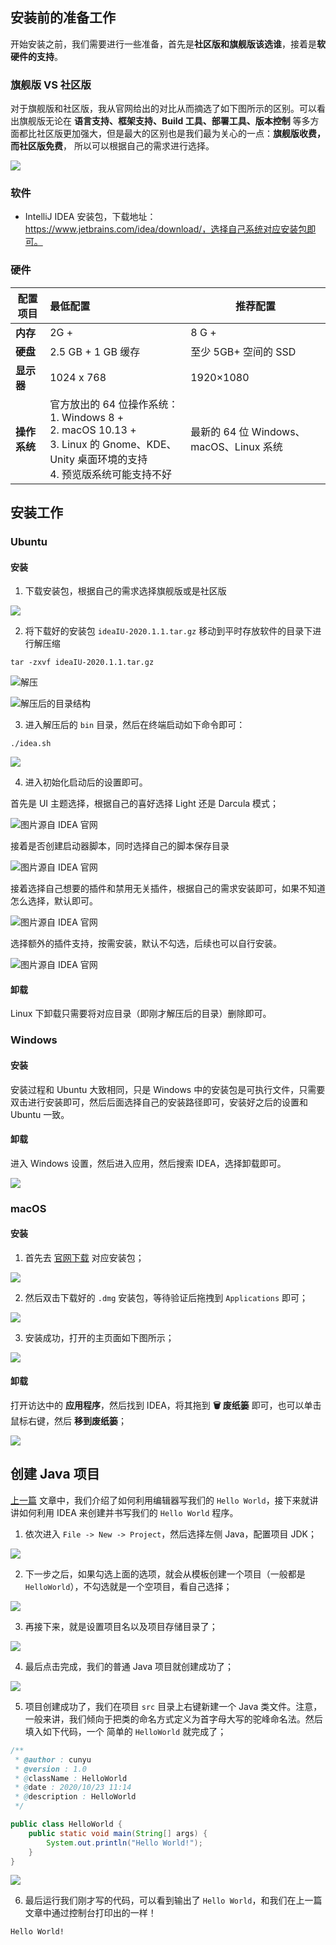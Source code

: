 ## 安装前的准备工作

开始安装之前，我们需要进行一些准备，首先是**社区版和旗舰版该选谁**，接着是**软硬件的支持**。

### 旗舰版 VS 社区版

对于旗舰版和社区版，我从官网给出的对比从而摘选了如下图所示的区别。可以看出旗舰版无论在 **语言支持、框架支持、Build 工具、部署工具、版本控制** 等多方面都比社区版更加强大，但是最大的区别也是我们最为关心的一点：**旗舰版收费，而社区版免费**， 所以可以根据自己的需求进行选择。

![](../assets/20220703-learn-java-with-idea/ul-vs-community.png)

### 软件

- IntelliJ IDEA 安装包，下载地址：https://www.jetbrains.com/idea/download/，选择自己系统对应安装包即可。

### 硬件

| 配置项目     | 最低配置                                                                                                                                              | 推荐配置                                |
| ------------ | :---------------------------------------------------------------------------------------------------------------------------------------------------- | --------------------------------------- |
| **内存**     | 2G +                                                                                                                                                  | 8 G +                                   |
| **硬盘**     | 2.5 GB + 1 GB 缓存                                                                                                                                    | 至少 5GB+ 空间的 SSD                    |
| **显示器**   | 1024 x 768                                                                                                                                            | 1920×1080                               |
| **操作系统** | 官方放出的 64 位操作系统：<br />1. Windows 8 +<br />2. macOS 10.13 +<br />3. Linux 的 Gnome、KDE、Unity 桌面环境的支持<br />4. 预览版系统可能支持不好 | 最新的 64 位 Windows、macOS、Linux 系统 |

## 安装工作

### Ubuntu

#### 安装

1. 下载安装包，根据自己的需求选择旗舰版或是社区版

![](../assets/20220703-learn-java-with-idea/ubuntu-download.png)

2. 将下载好的安装包 `ideaIU-2020.1.1.tar.gz` 移动到平时存放软件的目录下进行解压缩

```shell
tar -zxvf ideaIU-2020.1.1.tar.gz
```

![解压](../assets/20220703-learn-java-with-idea/unzip.png)

![解压后的目录结构](../assets/20220703-learn-java-with-idea/strucrure.png)

3. 进入解压后的 `bin` 目录，然后在终端启动如下命令即可：

```shell
./idea.sh
```

![](../assets/20220703-learn-java-with-idea/sh-idea.png)

4. 进入初始化启动后的设置即可。

首先是 UI 主题选择，根据自己的喜好选择 Light 还是 Darcula 模式；

![图片源自 IDEA 官网](../assets/20220703-learn-java-with-idea/ui.png)

接着是否创建启动器脚本，同时选择自己的脚本保存目录

![图片源自 IDEA 官网](../assets/20220703-learn-java-with-idea/shell-path.png)

接着选择自己想要的插件和禁用无关插件，根据自己的需求安装即可，如果不知道怎么选择，默认即可。

![图片源自 IDEA 官网](../assets/20220703-learn-java-with-idea/plugin.png)

选择额外的插件支持，按需安装，默认不勾选，后续也可以自行安装。

![图片源自 IDEA 官网](../assets/20220703-learn-java-with-idea/other-pulgin.png)

#### 卸载

Linux 下卸载只需要将对应目录（即刚才解压后的目录）删除即可。

### Windows

#### 安装

安装过程和 Ubuntu 大致相同，只是 Windows 中的安装包是可执行文件，只需要双击进行安装即可，然后后面选择自己的安装路径即可，安装好之后的设置和 Ubuntu 一致。

#### 卸载

进入 Windows 设置，然后进入应用，然后搜索 IDEA，选择卸载即可。

![](../assets/20220703-learn-java-with-idea/uninstall.png)

### macOS

#### 安装

1.  首先去 [官网下载](https://www.jetbrains.com/idea/download/#section=mac) 对应安装包；

![](../assets/20220703-learn-java-with-idea/macos-down.png)

2.  然后双击下载好的 `.dmg` 安装包，等待验证后拖拽到 `Applications` 即可；

![](../assets/20220703-learn-java-with-idea/macos-install.png)

3.  安装成功，打开的主页面如下图所示；

![](../assets/20220703-learn-java-with-idea/idea-main-ui.png)

#### 卸载

打开访达中的 **应用程序**，然后找到 IDEA，将其拖到 **🗑️ 废纸篓** 即可，也可以单击鼠标右键，然后 **移到废纸篓**；

![](../assets/20220703-learn-java-with-idea/uninstall-macos.png)

## 创建 Java 项目

[上一篇](https://mp.weixin.qq.com/s/geOWlAwVMhtmmIMvFvjSpQ) 文章中，我们介绍了如何利用编辑器写我们的 `Hello World`，接下来就讲讲如何利用 IDEA 来创建并书写我们的 `Hello World` 程序。

1.  依次进入 `File -> New -> Project`，然后选择左侧 Java，配置项目 JDK；

![](../assets/20220703-learn-java-with-idea/new-project.png)

2.  下一步之后，如果勾选上面的选项，就会从模板创建一个项目（一般都是 `HelloWorld`），不勾选就是一个空项目，看自己选择；

![](../assets/20220703-learn-java-with-idea/template.png)

3.  再接下来，就是设置项目名以及项目存储目录了；

![](../assets/20220703-learn-java-with-idea/pro-name.png)

4.  最后点击完成，我们的普通 Java 项目就创建成功了；

![](../assets/20220703-learn-java-with-idea/finish-pro.png)

5.  项目创建成功了，我们在项目 `src` 目录上右键新建一个 Java 类文件。注意，一般来讲，我们倾向于把类的命名方式定义为首字母大写的驼峰命名法。然后填入如下代码，一个 简单的 `HelloWorld` 就完成了；

```java
/**
 * @author : cunyu
 * @version : 1.0
 * @className : HelloWorld
 * @date : 2020/10/23 11:14
 * @description : HelloWorld
 */

public class HelloWorld {
    public static void main(String[] args) {
        System.out.println("Hello World!");
    }
}
```

![](../assets/20220703-learn-java-with-idea/helloworld.png)

6.  最后运行我们刚才写的代码，可以看到输出了 `Hello World`，和我们在上一篇文章中通过控制台打印出的一样！

```bash
Hello World!
```

